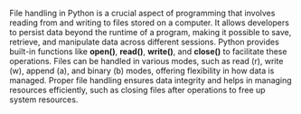 File handling in Python is a crucial aspect of programming that involves reading from and writing to files stored on a computer. It allows developers to persist data beyond the runtime of 
a program, making it possible to save, retrieve, and manipulate data across different sessions. Python provides built-in functions like **open()**, **read()**, **write()**, and **close()** to 
facilitate these operations. Files can be handled in various modes, such as read (r), write (w), append (a), and binary (b) modes, offering flexibility in how data is managed. Proper file 
handling ensures data integrity and helps in managing resources efficiently, such as closing files after operations to free up system resources.

